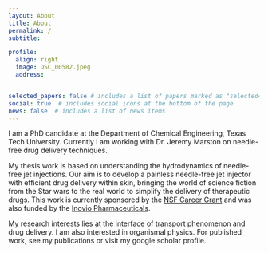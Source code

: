 ```yaml
---
layout: About
title: About
permalink: / 
subtitle:   

profile:
  align: right
  image: DSC_00582.jpeg
  address:  


selected_papers: false # includes a list of papers marked as "selected={true}"
social: true  # includes social icons at the bottom of the page
news: false  # includes a list of news items
---
```


I am a PhD candidate at the Department of Chemical Engineering, Texas Tech University. Currently I am working with Dr. Jeremy Marston on needle-free drug delivery techniques. 

My thesis work is based on understanding the hydrodynamics of needle-free jet injections. Our aim is to develop a painless needle-free jet injector with efficient drug delivery within skin, bringing the world of science fiction from the Star wars to the real world to simplify the delivery of therapeutic drugs. This work is currently sponsored by the <a href="https://www.nsf.gov/awardsearch/showAward?AWD_ID=1749382">NSF Career Grant</a> and was also funded by the <a href="https://www.inovio.com">Inovio Pharmaceuticals</a>.

My research interests lies at the interface of transport phenomenon and drug delivery. I am also interested in organismal physics. For published work, see my publications or visit my google scholar profile.

[//]: # ( Write your biography here. Tell the world about yourself. Link to your favorite [subreddit]http://reddit.com. You can put a picture in, too. The code is )
